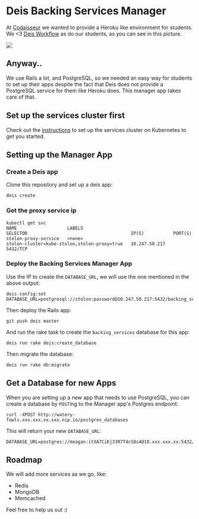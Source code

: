 # Deis Backing Services Manager

At [Codaisseur](https://www.codaisseur.com) we wanted to provide a Heroku like environment for students. We <3 [Deis Workflow](https://deis.com/) as do our students, as you can see in this picture.

[![](http://cd.sseu.re/Cksa06GXIAA7cDa.jpg)](http://cd.sseu.re/Cksa06GXIAA7cDa.jpg)

## Anyway..

We use Rails a lot, and PostgreSQL, so we needed an easy way for students to set up their apps despite the fact that Deis does not provide a PostgreSQL service for
them like Heroku does. This manager app takes care of that.

## Set up the services cluster first

Check out the [instructions](/tree/master/kubernetes) to set up the services cluster on Kubernetes to get you started.

## Setting up the Manager App

### Create a Deis app

Clone this repository and set up a deis app:

```
deis create
```

### Get the proxy service ip

```
kubectl get svc
NAME                   LABELS                                    SELECTOR                                       IP(S)           PORT(S)
stolon-proxy-service   <none>                                    stolon-cluster=kube-stolon,stolon-proxy=true   10.247.50.217   5432/TCP
```

### Deploy the Backing Services Manager App

Use the IP to create the `DATABASE_URL`, we will use the one mentioned in the above output:

```
deis config:set DATABASE_URL=postgresql://stolon:password@10.247.50.217:5432/backing_services
```

Then deploy the Rails app:

```
git push deis master
```

And run the rake task to create the `backing_services` database for this app:

```
deis run rake deis:create_database
```

Then migrate the database:

```
deis run rake db:migrate
```

## Get a Database for new Apps

When you are setting up a new app that needs to use PostgreSQL, you can create a database by `POST`ing to the Manager app's Postgres endpoint:

```
curl -XPOST http://watery-fowls.xxx.xxx.xx.xxx.nip.io/postgres_databases
```

This will return your new `DATABASE_URL`:

```
DATABASE_URL=postgres://meagan:itXA7CiKj33R7T4cS8s4@10.xxx.xxx.xx:5432/compress_program
```

## Roadmap

We will add more services as we go, like:

  - Redis
  - MongoDB
  - Memcached

Feel free to help us out :)
